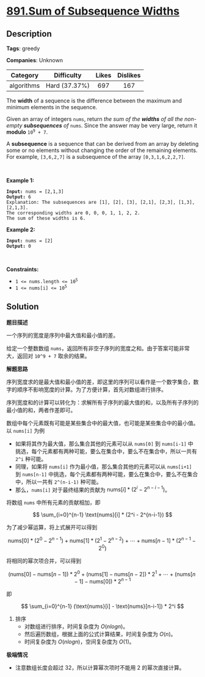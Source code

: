 # [891.Sum of Subsequence Widths](https://leetcode.com/problems/sum-of-subsequence-widths/description/)

## Description

**Tags**: greedy

**Companies**: Unknown

|  Category  |  Difficulty   | Likes | Dislikes |
| :--------: | :-----------: | :---: | :------: |
| algorithms | Hard (37.37%) |  697  |   167    |

<p>The <strong>width</strong> of a sequence is the difference between the maximum and minimum elements in the sequence.</p>
<p>Given an array of integers <code>nums</code>, return <em>the sum of the <strong>widths</strong> of all the non-empty <strong>subsequences</strong> of </em><code>nums</code>. Since the answer may be very large, return it <strong>modulo</strong> <code>10<sup>9</sup> + 7</code>.</p>
<p>A <strong>subsequence</strong> is a sequence that can be derived from an array by deleting some or no elements without changing the order of the remaining elements. For example, <code>[3,6,2,7]</code> is a subsequence of the array <code>[0,3,1,6,2,2,7]</code>.</p>
<p>&nbsp;</p>
<p><strong class="example">Example 1:</strong></p>
<pre><code><strong>Input:</strong> nums = [2,1,3]
<strong>Output:</strong> 6
Explanation: The subsequences are [1], [2], [3], [2,1], [2,3], [1,3], [2,1,3].
The corresponding widths are 0, 0, 0, 1, 1, 2, 2.
The sum of these widths is 6.</code></pre>
<p><strong class="example">Example 2:</strong></p>
<pre><code><strong>Input:</strong> nums = [2]
<strong>Output:</strong> 0</code></pre>
<p>&nbsp;</p>
<p><strong>Constraints:</strong></p>
<ul>
  <li><code>1 &lt;= nums.length &lt;= 10<sup>5</sup></code></li>
  <li><code>1 &lt;= nums[i] &lt;= 10<sup>5</sup></code></li>
</ul>

## Solution

**题目描述**

一个序列的宽度是序列中最大值和最小值的差。

给定一个整数数组 `nums`，返回所有非空子序列的宽度之和。由于答案可能非常大，返回对 `10^9 + 7` 取余的结果。

**解题思路**

序列宽度求的是最大值和最小值的差，即这里的序列可以看作是一个数字集合，数字的顺序不影响宽度的计算。为了方便计算，首先对数组进行排序。

序列宽度和的计算可以转化为：求解所有子序列的最大值的和，以及所有子序列的最小值的和，两者作差即可。

数组中每个元素既有可能是某些集合中的最大值，也可能是某些集合中的最小值。以 `nums[i]` 为例

- 如果将其作为最大值，那么集合其他的元素可以从 `nums[0]` 到 `nums[i-1]` 中挑选，每个元素都有两种可能，要么在集合中，要么不在集合中，所以一共有 `2^i` 种可能。
- 同理，如果将 `nums[i]` 作为最小值，那么集合其他的元素可以从 `nums[i+1]` 到 `nums[n-1]` 中挑选，每个元素都有两种可能，要么在集合中，要么不在集合中，所以一共有 `2^(n-i-1)` 种可能。
- 那么，`nums[i]` 对于最终结果的贡献为 $\text{nums}[i] * (2^i - 2^{n-i-1})$。

将数组 `nums` 中所有元素的贡献相加，即

$$
\sum_{i=0}^{n-1} \text{nums}[i] * (2^i - 2^{n-i-1})
$$

为了减少幂运算，将上式展开可以得到

$$
\text{nums}[0] * (2^0 - 2^{n-1}) + \text{nums}[1] * (2^1 - 2^{n-2}) + \cdots + \text{nums}[n-1] * (2^{n-1} - 2^0)
$$

将相同的幂次项合并，可以得到

$$
(\text{nums}[0] - \text{nums}[n-1]) * 2^0 + (\text{nums}[1] - \text{nums}[n-2]) * 2^1 + \cdots + (\text{nums}[n-1] - \text{nums}[0]) * 2^{n-1}
$$

即

$$
\sum_{i=0}^{n-1} (\text{nums}[i] - \text{nums}[n-i-1]) * 2^i
$$

1. 排序
   - 对数组进行排序，时间复杂度为 $O(nlogn)$。
   - 然后遍历数组，根据上面的公式计算结果，时间复杂度为 $O(n)$。
   - 时间复杂度为 $O(nlogn)$，空间复杂度为 $O(1)$。

**极端情况**

- 注意数组长度会超过 32，所以计算幂次项时不能用 2 的幂次直接计算。
